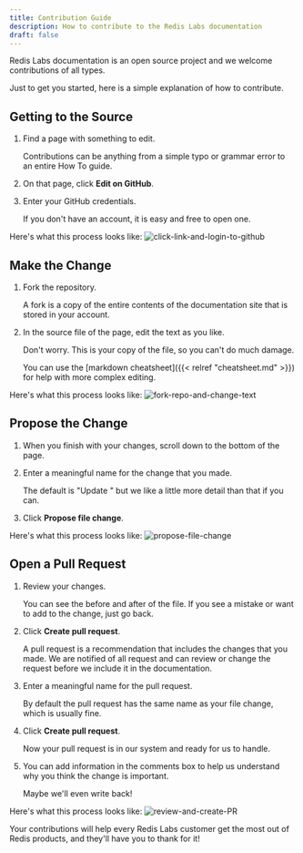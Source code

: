 ```yaml
---
title: Contribution Guide
description: How to contribute to the Redis Labs documentation
draft: false
---
```

Redis Labs documentation is an open source project and we welcome contributions of all types.

Just to get you started, here is a simple explanation of how to contribute.

## Getting to the Source

1. Find a page with something to edit.
  
    Contributions can be anything from a simple typo or grammar error to an entire How To guide.

1. On that page, click **Edit on GitHub**.

1. Enter your GitHub credentials.

    If you don't have an account, it is easy and free to open one.

Here's what this process looks like:
![click-link-and-login-to-github](/images/site/click-link-and-login-to-github.gif)

## Make the Change

1. Fork the repository.

    A fork is a copy of the entire contents of the documentation site that is stored in your account.

1. In the source file of the page, edit the text as you like.

    Don't worry. This is your copy of the file, so you can't do much damage.

    You can use the [markdown cheatsheet]({{< relref "cheatsheet.md" >}}) for help with more complex editing.

Here's what this process looks like:
![fork-repo-and-change-text](/images/site/fork-repo-and-change-text.gif)

## Propose the Change

1. When you finish with your changes, scroll down to the bottom of the page.
1. Enter a meaningful name for the change that you made.

    The default is "Update <filename>" but we like a little more detail than that if you can.

1. Click **Propose file change**.

Here's what this process looks like:
![propose-file-change](/images/site/propose-file-change.gif)

## Open a Pull Request

1. Review your changes.

    You can see the before and after of the file. If you see a mistake or want to add to the change, just go back.

2. Click **Create pull request**.

    A pull request is a recommendation that includes the changes that you made. We are notified of all request and can review or change the request before we include it in the documentation.

3. Enter a meaningful name for the pull request.

    By default the pull request has the same name as your file change, which is usually fine.

4. Click **Create pull request**.

    Now your pull request is in our system and ready for us to handle.

5. You can add information in the comments box to help us understand why you think the change is important.

    Maybe we'll even write back!

Here's what this process looks like:
![review-and-create-PR](/images/site/review-and-create-PR.gif)

Your contributions will help every Redis Labs customer get the most out of Redis products, and they'll have you to thank for it!